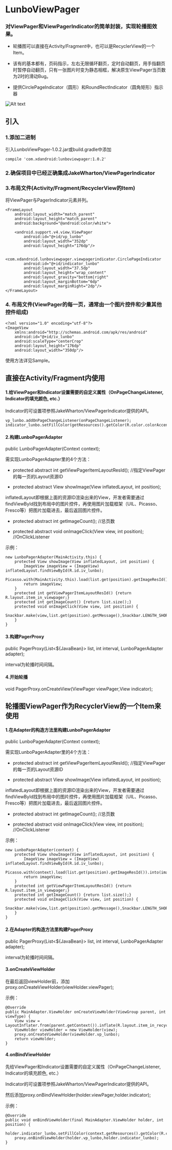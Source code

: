 # LunboViewPager
### 对ViewPager和ViewPagerIndicator的简单封装，实现轮播图效果。

- 轮播图可以直接在Activity/Fragment中，也可以是RecyclerView的一个Item。

- 该有的基本都有，页码指示，左右无限循环翻页，定时自动翻页，用手指翻页时暂停自动翻页，只有一张图片时变为静态相框，解决原生ViewPager当页数为2时的滑动Bug。

- 提供CirclePageIndicator（圆形）和RoundRectIndicator（圆角矩形）指示器

![Alt text](https://raw.githubusercontent.com/xingda920813/LunboViewPager/master/video.gif)

## 引入
### 1.添加二进制

引入LunboViewPager-1.0.2.jar或build.gradle中添加

    compile 'com.xdandroid:lunboviewpager:1.0.2'

### 2.确保项目中已经正确集成JakeWharton/ViewPagerIndicator

### 3.布局文件(Activity/Fragment/RecyclerView的Item)

将ViewPager与PagerIndicator元素并列。

	<FrameLayout
    	android:layout_width="match_parent"
    	android:layout_height="match_parent"
    	android:background="@android:color/white">
    
    	<android.support.v4.view.ViewPager
    		android:id="@+id/vp_lunbo"
    		android:layout_width="352dp"
    		android:layout_height="176dp"/>
    
    	<com.xdandroid.lunboviewpager.viewpagerindicator.CirclePageIndicator
    		android:id="@+id/indicator_lunbo"
    		android:layout_width="37.5dp"
    		android:layout_height="wrap_content"
    		android:layout_gravity="bottom|right"
    		android:layout_marginBottom="6dp"
    		android:layout_marginRight="2dp"/>
    </FrameLayout>
    
### 4. 布局文件(ViewPager的每一页，通常由一个图片控件和少量其他控件组成)

	<?xml version="1.0" encoding="utf-8"?>
	<ImageView
   		xmlns:android="http://schemas.android.com/apk/res/android"
  		android:id="@+id/iv_lunbo"
    	android:scaleType="centerCrop"
    	android:layout_height="176dp"
    	android:layout_width="350dp"/>

使用方法详见Sample。

## 直接在Activity/Fragment内使用

#### 1.给ViewPager和Indicator设置需要的自定义属性（OnPageChangeListener, Indicator的填充颜色, etc.）

Indicator的可设置项参照JakeWharton/ViewPagerIndicator提供的API。

	vp_lunbo.addOnPageChangeListener(onPageChangeListener);
    indicator_lunbo.setFillColor(getResources().getColor(R.color.colorAccent));

#### 2.构建LunboPagerAdapter

public LunboPagerAdapter(Context context);

需实现LunboPagerAdapter里的4个方法：

- protected abstract int getViewPagerItemLayoutResId();		//指定ViewPager的每一页的Layout资源ID

- protected abstract View showImage(View inflatedLayout, int position);

inflatedLayout即根据上面的资源ID渲染出来的View，开发者需要通过findViewById找到布局中的图片控件，再使用图片加载框架（UIL、Picasso、Fresco等）把图片加载进去，最后返回图片控件。

- protected abstract int getImageCount();	//总页数

- protected abstract void onImageClick(View view, int position);		//OnClickListener

示例：

	new LunboPagerAdapter(MainActivity.this) {
        protected View showImage(View inflatedLayout, int position) {
            ImageView imageView = (ImageView) inflatedLayout.findViewById(R.id.iv_lunbo);
            Picasso.with(MainActivity.this).load(list.get(position).getImageResId()).into(imageView);
            return imageView;
        }
        protected int getViewPagerItemLayoutResId() {return R.layout.item_in_viewpager;}
        protected int getImageCount() {return list.size();}
        protected void onImageClick(View view, int position) {
			Snackbar.make(view,list.get(position).getMessage(),Snackbar.LENGTH_SHORT).show();
		}
    }

#### 3.构建PagerProxy

public PagerProxy(List<${JavaBean}> list, int interval, LunboPagerAdapter adapter);

interval为轮播时间间隔。

#### 4.开始轮播

void PagerProxy.onCreateView(ViewPager viewPager,View indicator);

## 轮播图ViewPager作为RecyclerView的一个Item来使用

#### 1.在Adapter的构造方法里构建LunboPagerAdapter

public LunboPagerAdapter(Context context);

需实现LunboPagerAdapter里的4个方法：

- protected abstract int getViewPagerItemLayoutResId();		//指定ViewPager的每一页的Layout资源ID

- protected abstract View showImage(View inflatedLayout, int position);

inflatedLayout即根据上面的资源ID渲染出来的View，开发者需要通过findViewById找到布局中的图片控件，再使用图片加载框架（UIL、Picasso、Fresco等）把图片加载进去，最后返回图片控件。

- protected abstract int getImageCount();	//总页数

- protected abstract void onImageClick(View view, int position);		//OnClickListener

示例：

	new LunboPagerAdapter(context) {
        protected View showImage(View inflatedLayout, int position) {
            ImageView imageView = (ImageView) inflatedLayout.findViewById(R.id.iv_lunbo);
            Picasso.with(context).load(list.get(position).getImageResId()).into(imageView);
            return imageView;
        }
        protected int getViewPagerItemLayoutResId() {return R.layout.item_in_viewpager;}
        protected int getImageCount() {return list.size();}
        protected void onImageClick(View view, int position) {
			Snackbar.make(view,list.get(position).getMessage(),Snackbar.LENGTH_SHORT).show();
		}
    }

#### 2.在Adapter的构造方法里构建PagerProxy

public PagerProxy(List<${JavaBean}> list, int interval, LunboPagerAdapter adapter);

interval为轮播时间间隔。

#### 3.onCreateViewHolder

在最后返回viewHolder前，添加proxy.onCreateViewHolder(viewHolder.viewPager);

示例：

	@Override
    public MainAdapter.ViewHolder onCreateViewHolder(ViewGroup parent, int viewType) {
        View view = LayoutInflater.from(parent.getContext()).inflate(R.layout.item_in_recyclerview,parent,false);
        ViewHolder viewHolder = new ViewHolder(view);
        proxy.onCreateViewHolder(viewHolder.vp_lunbo);
        return viewHolder;
    }

#### 4.onBindViewHolder

先给ViewPager和Indicator设置需要的自定义属性（OnPageChangeListener, Indicator的填充颜色, etc.）

Indicator的可设置项参照JakeWharton/ViewPagerIndicator提供的API。

然后添加proxy.onBindViewHolder(holder.viewPager,holder.indicator);

示例：

	@Override
    public void onBindViewHolder(final MainAdapter.ViewHolder holder, int position) {
        holder.indicator_lunbo.setFillColor(context.getResources().getColor(R.color.colorAccent));
        proxy.onBindViewHolder(holder.vp_lunbo,holder.indicator_lunbo);
    }

